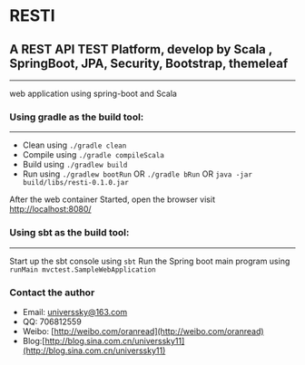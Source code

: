 # RESTI

## A REST API TEST Platform, develop by Scala , SpringBoot, JPA, Security, Bootstrap, themeleaf

----------------------------------------------------
web application using spring-boot and Scala


### Using gradle as the build tool:
-------------------------------
+ Clean using `./gradle clean`
+ Compile using `./gradle compileScala`
+ Build using `./gradlew build`
+ Run using `./gradlew bootRun` OR `./gradle bRun`
OR  `java -jar build/libs/resti-0.1.0.jar`

After the web container Started, open the browser visit [http://localhost:8080/](http://localhost:8080/)


### Using sbt as the build tool:
----------------------------

Start up the sbt console using `sbt`
Run the Spring boot main program using `runMain mvctest.SampleWebApplication`

### Contact the author

+ Email: universsky@163.com
+ QQ: 706812559
+ Weibo: [http://weibo.com/oranread](http://weibo.com/oranread)
+ Blog:[http://blog.sina.com.cn/universsky11](http://blog.sina.com.cn/universsky11)

